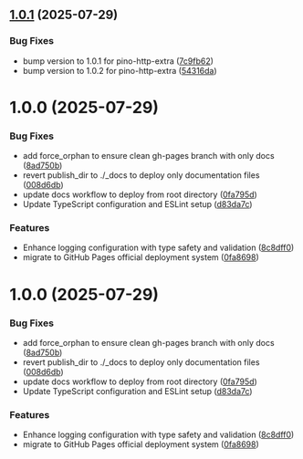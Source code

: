 ## [1.0.1](https://github.com/nestjs-labs/nestjs-pino-extra/compare/v1.0.0...v1.0.1) (2025-07-29)


### Bug Fixes

* bump version to 1.0.1 for pino-http-extra ([7c9fb62](https://github.com/nestjs-labs/nestjs-pino-extra/commit/7c9fb62862b1619a317c39d31922c7cd393156e5))
* bump version to 1.0.2 for pino-http-extra ([54316da](https://github.com/nestjs-labs/nestjs-pino-extra/commit/54316daf66d2dbd9ac2f5d88301eccfb977e3464))

# 1.0.0 (2025-07-29)


### Bug Fixes

* add force_orphan to ensure clean gh-pages branch with only docs ([8ad750b](https://github.com/nestjs-labs/nestjs-pino-extra/commit/8ad750b0aff61cfc859a3960cf92484e40c5d8bf))
* revert publish_dir to ./_docs to deploy only documentation files ([008d6db](https://github.com/nestjs-labs/nestjs-pino-extra/commit/008d6db545e62d591c029354925eb71d487cb01a))
* update docs workflow to deploy from root directory ([0fa795d](https://github.com/nestjs-labs/nestjs-pino-extra/commit/0fa795de6767935037ff39082dc9beb33abd10cf))
* Update TypeScript configuration and ESLint setup ([d83da7c](https://github.com/nestjs-labs/nestjs-pino-extra/commit/d83da7c758ba24beb4914db9290c137fe18c7581))


### Features

* Enhance logging configuration with type safety and validation ([8c8dff0](https://github.com/nestjs-labs/nestjs-pino-extra/commit/8c8dff0d174c371c97f7b47c5325988e78b77b94))
* migrate to GitHub Pages official deployment system ([0fa8698](https://github.com/nestjs-labs/nestjs-pino-extra/commit/0fa869800cd543ffd10b9c89c1e828dff61c3943))

# 1.0.0 (2025-07-29)


### Bug Fixes

* add force_orphan to ensure clean gh-pages branch with only docs ([8ad750b](https://github.com/nestjs-labs/nestjs-pino-extra/commit/8ad750b0aff61cfc859a3960cf92484e40c5d8bf))
* revert publish_dir to ./_docs to deploy only documentation files ([008d6db](https://github.com/nestjs-labs/nestjs-pino-extra/commit/008d6db545e62d591c029354925eb71d487cb01a))
* update docs workflow to deploy from root directory ([0fa795d](https://github.com/nestjs-labs/nestjs-pino-extra/commit/0fa795de6767935037ff39082dc9beb33abd10cf))
* Update TypeScript configuration and ESLint setup ([d83da7c](https://github.com/nestjs-labs/nestjs-pino-extra/commit/d83da7c758ba24beb4914db9290c137fe18c7581))


### Features

* Enhance logging configuration with type safety and validation ([8c8dff0](https://github.com/nestjs-labs/nestjs-pino-extra/commit/8c8dff0d174c371c97f7b47c5325988e78b77b94))
* migrate to GitHub Pages official deployment system ([0fa8698](https://github.com/nestjs-labs/nestjs-pino-extra/commit/0fa869800cd543ffd10b9c89c1e828dff61c3943))
